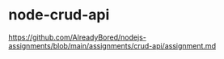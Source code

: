 # node-crud-api
https://github.com/AlreadyBored/nodejs-assignments/blob/main/assignments/crud-api/assignment.md
